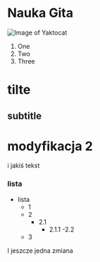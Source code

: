 # Nauka Gita


![Image of Yaktocat](https://octodex.github.com/images/yaktocat.png)

1. One
2. Two
3. Three   

  # tilte
  ## subtitle


# modyfikacja 2
i jakiś tekst

### lista
- lista
  - 1
  - 2
    - 2.1
      - 2.1.1
    -2.2
  - 3

I jeszcze jedna zmiana 
